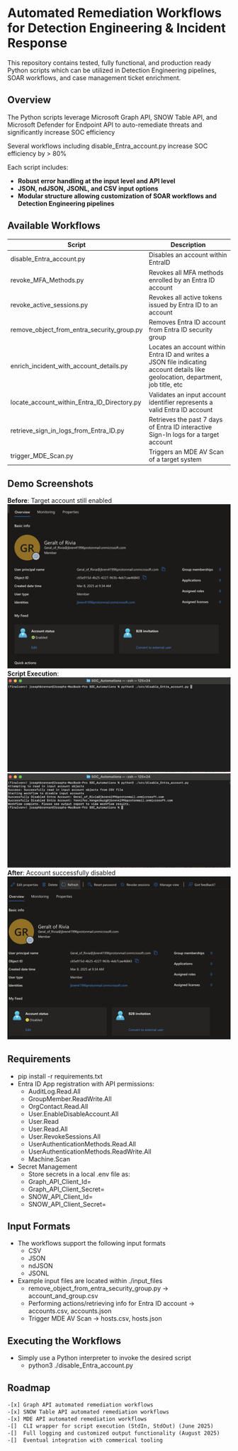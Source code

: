 # Automated Remediation Workflows for Detection Engineering & Incident Response

This repository contains tested, fully functional, and production ready Python scripts which can be utilized in Detection Engineering pipelines, SOAR workflows, and case management ticket enrichment. 

## Overview

The Python scripts leverage Microsoft Graph API, SNOW Table API, and Microsoft Defender for Endpoint API to auto-remediate threats and significantly increase SOC efficiency

Several workflows including disable_Entra_account.py increase SOC efficiency by > 80%

Each script includes:
- **Robust error handling at the input level and API level**
- **JSON, ndJSON, JSONL, and CSV input options**
- **Modular structure allowing customization of SOAR workflows and Detection Engineering pipelines**      

## Available Workflows

| Script            | Description                                                        |
|------------------------------|--------------------------------------------------------------------|
| disable_Entra_account.py      | Disables an account within EntraID     |
| revoke_MFA_Methods.py       |   Revokes all MFA methods enrolled by an Entra ID account     |
| revoke_active_sessions.py   | Revokes all active tokens issued by Entra ID to an account            |
| remove_object_from_entra_security_group.py    | Removes Entra ID account from Entra ID security group                 |
| enrich_incident_with_account_details.py      | Locates an account within Entra ID and writes a JSON file indicating account details like geolocation, department, job title, etc   |
| locate_account_within_Entra_ID_Directory.py | Validates an input account identifier represents a valid Entra ID account | 
|retrieve_sign_in_logs_from_Entra_ID.py | Retrieves the past 7 days of Entra ID interactive Sign-In logs for a target account |
| trigger_MDE_Scan.py | Triggers an MDE AV Scan of a target system


## Demo Screenshots
**Before**: Target account still enabled
![Enabled Account](./assets/enabledAccount.png)
**Script Execution**:
![Preparing to execute the script](./assets/firstStageOfScriptExecution.png)
![Script output](./assets/SecondStageOfScriptExecution.png)
**After**: Account successfully disabled 
![Account Successfully Disabled](./assets/scriptOutput.png)

## Requirements
- pip install -r requirements.txt
- Entra ID App registration with API permissions: 
    - AuditLog.Read.All
    - GroupMember.ReadWrite.All
    - OrgContact.Read.All
    - User.EnableDisableAccount.All
    - User.Read
    - User.Read.All
    - User.RevokeSessions.All
    - UserAuthenticationMethods.Read.All
    - UserAuthenticationMethods.ReadWrite.All
    - Machine.Scan
- Secret Management
    - Store secrets in a local .env file as: 
    - Graph_API_Client_Id=
    - Graph_API_Client_Secret=
    - SNOW_API_Client_Id=
    - SNOW_API_Client_Secret=

## Input Formats
- The workflows support the following input formats
    - CSV
    - JSON
    - ndJSON
    - JSONL
- Example input files are located within ./input_files
    - remove_object_from_entra_security_group.py -> account_and_group.csv 
    - Performing actions/retrieving info for Entra ID account -> accounts.csv, accounts.json
    - Trigger MDE AV Scan -> hosts.csv, hosts.json

## Executing the Workflows
- Simply use a Python interpreter to invoke the desired script
    - python3 ./disable_Entra_account.py
 
## Roadmap
    -[x] Graph API automated remediation workflows
    -[x] SNOW Table API automated remediation workflows
    -[x] MDE API automated remediation workflows
    -[]  CLI wrapper for script execution (StdIn, StdOut) (June 2025)
    -[]  Full logging and customized output functionality (August 2025)
    -[]  Eventual integration with commerical tooling


 
    




